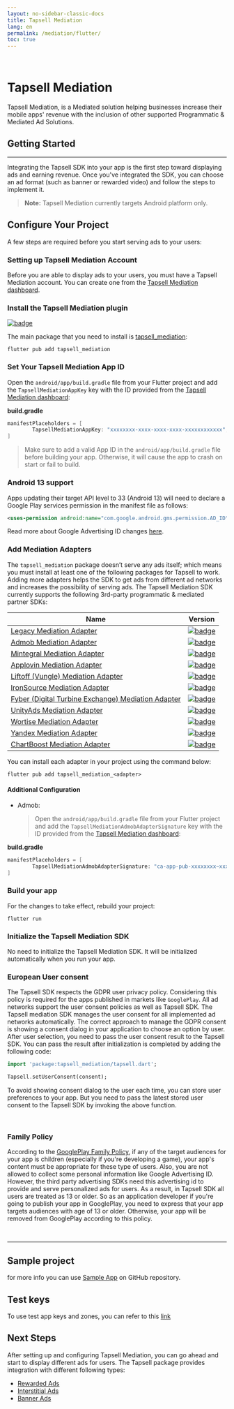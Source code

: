 ```yaml
---
layout: no-sidebar-classic-docs
title: Tapsell Mediation
lang: en
permalink: /mediation/flutter/
toc: true
---
```


<br/>

# Tapsell Mediation

Tapsell Mediation, is a Mediated solution helping businesses increase their mobile apps' revenue with the inclusion of
other supported Programmatic & Mediated Ad Solutions.

## Getting Started

---

Integrating the Tapsell SDK into your app is the first step toward displaying ads and earning revenue.
Once you've integrated the SDK, you can choose an ad format (such as banner or rewarded video) and follow the steps to
implement it.

> **Note:** Tapsell Mediation currently targets Android platform only.

## Configure Your Project

A few steps are required before you start serving ads to your users:

### Setting up Tapsell Mediation Account

Before you are able to display ads to your users, you must have a Tapsell Mediation account. You can create one from
the [Tapsell Mediation dashboard](https://ssp.tapsell.ir).

### Install the Tapsell Mediation plugin

[![badge](https://img.shields.io/pub/v/tapsell_mediation.svg)](https://pub.dev/packages/tapsell_mediation)

The main package that you need to install is [tapsell_mediation](https://pub.dev/packages/tapsell_mediation):

```
flutter pub add tapsell_mediation
```

### Set Your Tapsell Mediation App ID

Open the `android/app/build.gradle` file from your Flutter project and add
the `TapsellMediationAppKey` key with the ID provided from the [Tapsell Mediation dashboard](https://ssp.tapsell.ir):

**build.gradle**

```groovy
manifestPlaceholders = [
        TapsellMediationAppKey: "xxxxxxxx-xxxx-xxxx-xxxx-xxxxxxxxxxxx",
]
```

> Make sure to add a valid App ID in the `android/app/build.gradle` file before building your app. Otherwise, it will
> cause the app to crash on start or fail to build.

### Android 13 support
Apps updating their target API level to 33 (Android 13) will need to declare a Google Play services permission in the manifest file as follows:

```xml
<uses-permission android:name="com.google.android.gms.permission.AD_ID"/>
```

Read more about Google Advertising ID changes [here](https://support.google.com/googleplay/android-developer/answer/6048248?hl=en).

### Add Mediation Adapters

The `tapsell_mediation` package doesn’t serve any ads itself; which means you must install at least one of the following packages for Tapsell to work. 
Adding more adapters helps the SDK to get ads from different ad networks and increases the possibility of serving ads. The Tapsell Mediation SDK currently supports the following 3rd-party programmatic & mediated partner SDKs:

| Name                                                                                                   |                                                             Version                                                              |
|--------------------------------------------------------------------------------------------------------|:--------------------------------------------------------------------------------------------------------------------------------:|
| [Legacy  Mediation Adapter](https://pub.dev/packages/tapsell_mediation_legacy)                         |     [![badge](https://img.shields.io/pub/v/tapsell_mediation_legacy.svg)](https://pub.dev/packages/tapsell_mediation_legacy)     |
| [Admob Mediation Adapter](https://pub.dev/packages/tapsell_mediation_admob)                            |      [![badge](https://img.shields.io/pub/v/tapsell_mediation_admob.svg)](https://pub.dev/packages/tapsell_mediation_admob)      |
| [Mintegral Mediation Adapter](https://pub.dev/packages/tapsell_mediation_mintegral)                    |  [![badge](https://img.shields.io/pub/v/tapsell_mediation_mintegral.svg)](https://pub.dev/packages/tapsell_mediation_mintegral)  |                                                                                                                                                                                 
| [Applovin Mediation Adapter](https://pub.dev/packages/tapsell_mediation_applovin)                      |   [![badge](https://img.shields.io/pub/v/tapsell_mediation_applovin.svg)](https://pub.dev/packages/tapsell_mediation_applovin)   |                                                                                                                                                                                   
| [Liftoff (Vungle) Mediation Adapter](https://pub.dev/packages/tapsell_mediation_liftoff)               |    [![badge](https://img.shields.io/pub/v/tapsell_mediation_liftoff.svg)](https://pub.dev/packages/tapsell_mediation_liftoff)    |                                                                                                                                                                                   
| [IronSource Mediation Adapter](https://pub.dev/packages/tapsell_mediation_ironsource)                  | [![badge](https://img.shields.io/pub/v/tapsell_mediation_ironsource.svg)](https://pub.dev/packages/tapsell_mediation_ironsource) |                                                                                                                                                                     
| [Fyber (Digital Turbine Exchange) Mediation Adapter](https://pub.dev/packages/tapsell_mediation_fyber) |      [![badge](https://img.shields.io/pub/v/tapsell_mediation_fyber.svg)](https://pub.dev/packages/tapsell_mediation_fyber)      |                                                                                                                                                                                  
| [UnityAds Mediation Adapter](https://pub.dev/packages/tapsell_mediation_unityads)                      |   [![badge](https://img.shields.io/pub/v/tapsell_mediation_unityads.svg)](https://pub.dev/packages/tapsell_mediation_unityads)   |                                                                                                                                                                           
| [Wortise Mediation Adapter](https://pub.dev/packages/tapsell_mediation_wortise)                        |    [![badge](https://img.shields.io/pub/v/tapsell_mediation_wortise.svg)](https://pub.dev/packages/tapsell_mediation_wortise)    |                                                                                                                                                                              
| [Yandex Mediation Adapter](https://pub.dev/packages/tapsell_mediation_yandex)                          |     [![badge](https://img.shields.io/pub/v/tapsell_mediation_yandex.svg)](https://pub.dev/packages/tapsell_mediation_yandex)     |                                                                                                                                                                              
| [ChartBoost Mediation Adapter](https://pub.dev/packages/tapsell_mediation_chartboost)                  | [![badge](https://img.shields.io/pub/v/tapsell_mediation_chartboost.svg)](https://pub.dev/packages/tapsell_mediation_chartboost) |                                                                                                                                                                    

You can install each adapter in your project using the command below:

```
flutter pub add tapsell_mediation_<adapter>
```

#### Additional Configuration

- Admob:
  
  > Open the `android/app/build.gradle` file from your Flutter project and add the `TapsellMediationAdmobAdapterSignature` key with the ID provided from the [Tapsell Mediation dashboard](https://ssp.tapsell.ir):

**build.gradle**

```groovy
manifestPlaceholders = [
        TapsellMediationAdmobAdapterSignature: "ca-app-pub-xxxxxxxx~xxxxxxxx",
]
```

### Build your app

For the changes to take effect, rebuild your project:

```
flutter run
```

### Initialize the Tapsell Mediation SDK

No need to initialize the Tapsell Mediation SDK. It will be initialized automatically when you run your app.


### European User consent

The Tapsell SDK respects the GDPR user privacy policy. Considering this policy is required for the apps published in
markets like `GooglePlay`. All ad networks support the user consent policies as well as Tapsell SDK. The Tapsell
mediation SDK manages the user consent for all implemented ad networks automatically. The correct approach to manage the
GDPR consent is showing a consent dialog in your application to choose an option by user. After user selection, you need
to pass the user consent result to the Tapsell SDK. You can pass the result after initialization is completed by adding
the following code:

```dart
import 'package:tapsell_mediation/tapsell.dart';

Tapsell.setUserConsent(consent);
```

To avoid showing consent dialog to the user each time, you can store user preferences to your app. But you need to pass
the latest stored user consent to the Tapsell SDK by invoking the above function.

<br/>

### Family Policy

According to the [GooglePlay Family Policy](https://support.google.com/googleplay/android-developer/answer/9893335?hl=en), if
any of the target audiences for your app is children (especially if you're developing a game),
your app's content must be appropriate for these type of users. Also, you are not allowed to collect some personal information
like Google Advertising ID. However, the third party advertising SDKs need this advertising id to provide and serve personalized ads for users.
As a result, in Tapsell SDK all users are treated as 13 or older. So as an application developer if you're going to
publish your app in GooglePlay, you need to express that your app targets audiences with age of 13 or older.
Otherwise, your app will be removed from GooglePlay according to this policy.

<br/>

---

## Sample project

for more info you can use [Sample App](https://github.com/tapsellorg/TapsellMediation-FlutterSample)
on GitHub repository.

## Test keys

To use test app keys and zones, you can refer to this [link](../test)

## Next Steps

After setting up and configuring Tapsell Mediation, you can go ahead and start to display different
ads for users. The Tapsell package provides integration with different following types:

- [Rewarded Ads](./rewarded/index.html)
- [Interstitial Ads](./interstitial/index.html)
- [Banner Ads](./banner/index.html)
